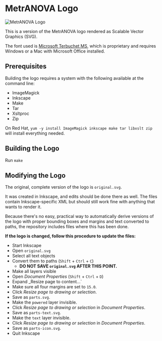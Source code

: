 # MetrANOVA Logo

![MetrANOVA Logo](parts.svg)

This is a version of the MetrANOVA logo rendered as Scalable Vector
Graphics (SVG).

The font used is [Microsoft Terbuchet
MS](https://learn.microsoft.com/en-us/typography/font-list/trebuchet-ms),
which is proprietary and requires Windows or a Mac with Microsoft
Office installed.


## Prerequisites

Building the logo requires a system with the following available at
the command line:

 * ImageMagick
 * Inkscape
 * Make
 * Tar
 * Xsltproc
 * Zip

On Red Hat, `yum -y install ImageMagick inkscape make tar libxslt zip` will
install everything needed.


## Building the Logo

Run `make` 


## Modifying the Logo

The original, complete version of the logo is `original.svg`.

It was created in Inkscape, and edits should be done there as well.
The files contain Inkscape-specific XML but should still work fine
with anything that wants to render it.

Because there's no easy, practical way to automatically derive
versions of the logo with proper bounding boxes and margins and text
converted to paths, the repository includes files where this has been
done.

**If the logo is changed, follow this procedure to update the files:**

 * Start Inkscape
 * Open `original.svg`
 * Select all text objects
 * Convert them to paths (`Shift` + `Ctrl` + `C`)
    * **DO NOT SAVE `original.svg` AFTER THIS POINT.**
 * Make all layers visible
 * Open _Document Properties_ (`Shift` + `Ctrl` + `D`)
 * Expand _Resize page to content...`
 * Make sure all four margins are set to `15.0`.
 * Click _Resize page to drawing or selection_.
 * Save as `parts.svg`.
 * Make the `powered` layer invisible.
 * Click _Resize page to drawing or selection_ in _Document Properties_.
 * Save as `parts-text.svg`.
 * Make the `text` layer invisible.
 * Click _Resize page to drawing or selection_ in _Document Properties_.
 * Save as `parts-icon.svg`.
 * Quit Inkscape
